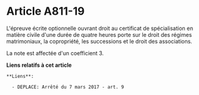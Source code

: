 # Article A811-19

L'épreuve écrite optionnelle ouvrant droit au certificat de spécialisation en matière civile d'une durée de quatre heures
porte sur le droit des régimes matrimoniaux, la copropriété, les successions et le droit des associations.

La note est affectée d'un coefficient 3.

**Liens relatifs à cet article**

	**Liens**:

	  - DEPLACE: Arrêté du 7 mars 2017 - art. 9
